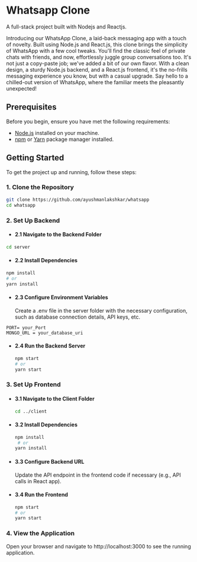 # Whatsapp Clone

A full-stack project built with Nodejs and Reactjs.

Introducing our WhatsApp Clone, a laid-back messaging app with a touch of novelty. Built using Node.js and React.js, this clone brings the simplicity of WhatsApp with a few cool tweaks. You'll find the classic feel of private chats with friends, and now, effortlessly juggle group conversations too. It's not just a copy-paste job; we've added a bit of our own flavor. With a clean design, a sturdy Node.js backend, and a React.js frontend, it's the no-frills messaging experience you know, but with a casual upgrade. Say hello to a chilled-out version of WhatsApp, where the familiar meets the pleasantly unexpected!

## Prerequisites

Before you begin, ensure you have met the following requirements:

- [Node.js](https://nodejs.org/) installed on your machine.
- [npm](https://www.npmjs.com/) or [Yarn](https://yarnpkg.com/) package manager installed.

## Getting Started

To get the project up and running, follow these steps:

### 1. Clone the Repository

```bash
git clone https://github.com/ayushmanlakshkar/whatsapp
cd whatsapp
```
### 2. Set Up Backend

- #### 2.1 Navigate to the Backend Folder
```bash
cd server


```
- #### 2.2 Install Dependencies
```bash
npm install
# or
yarn install
```
- #### 2.3 Configure Environment Variables
  Create a .env file in the server folder with the necessary configuration, such as database connection details, API keys, etc.
```env
PORT= your_Port
MONGO_URL = your_database_uri
```
- #### 2.4 Run the Backend Server
  ```bash
  npm start
  # or
  yarn start
  ```
### 3. Set Up Frontend
- #### 3.1 Navigate to the Client Folder
  ```bash
  cd ../client
  

  ```
- #### 3.2 Install Dependencies
  ```bash
  npm install
   # or
  yarn install
  ```
- #### 3.3 Configure Backend URL
  Update the API endpoint in the frontend code if necessary (e.g., API calls in React app).

- #### 3.4 Run the Frontend
   ```bash
   npm start
  # or
  yarn start
   ```

### 4. View the Application
Open your browser and navigate to http://localhost:3000 to see the running application.
  
